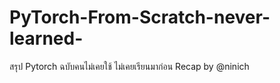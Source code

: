 # PyTorch-From-Scratch-never-learned-
สรุป Pytorch ฉบับคนไม่เคยใช้ ไม่เคยเรียนมาก่อน Recap by @ninich
